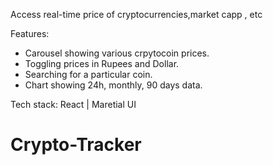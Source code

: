 Access real-time price of cryptocurrencies,market capp , etc


Features:

* Carousel showing various crpytocoin prices.
* Toggling prices in Rupees and Dollar.
* Searching for a particular coin.
* Chart showing 24h, monthly, 90 days data.

Tech stack: React | Maretial UI




# Crypto-Tracker
